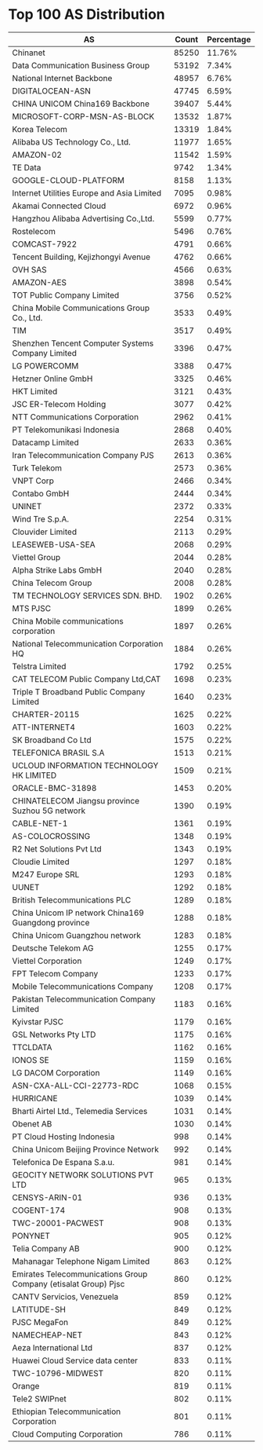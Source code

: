 # Top 100 AS Distribution
| AS | Count | Percentage |
|----|----|----|
| Chinanet | 85250 | 11.76% |
| Data Communication Business Group | 53192 | 7.34% |
| National Internet Backbone | 48957 | 6.76% |
| DIGITALOCEAN-ASN | 47745 | 6.59% |
| CHINA UNICOM China169 Backbone | 39407 | 5.44% |
| MICROSOFT-CORP-MSN-AS-BLOCK | 13532 | 1.87% |
| Korea Telecom | 13319 | 1.84% |
| Alibaba US Technology Co., Ltd. | 11977 | 1.65% |
| AMAZON-02 | 11542 | 1.59% |
| TE Data | 9742 | 1.34% |
| GOOGLE-CLOUD-PLATFORM | 8158 | 1.13% |
| Internet Utilities Europe and Asia Limited | 7095 | 0.98% |
| Akamai Connected Cloud | 6972 | 0.96% |
| Hangzhou Alibaba Advertising Co.,Ltd. | 5599 | 0.77% |
| Rostelecom | 5496 | 0.76% |
| COMCAST-7922 | 4791 | 0.66% |
| Tencent Building, Kejizhongyi Avenue | 4762 | 0.66% |
| OVH SAS | 4566 | 0.63% |
| AMAZON-AES | 3898 | 0.54% |
| TOT Public Company Limited | 3756 | 0.52% |
| China Mobile Communications Group Co., Ltd. | 3533 | 0.49% |
| TIM | 3517 | 0.49% |
| Shenzhen Tencent Computer Systems Company Limited | 3396 | 0.47% |
| LG POWERCOMM | 3388 | 0.47% |
| Hetzner Online GmbH | 3325 | 0.46% |
| HKT Limited | 3121 | 0.43% |
| JSC ER-Telecom Holding | 3077 | 0.42% |
| NTT Communications Corporation | 2962 | 0.41% |
| PT Telekomunikasi Indonesia | 2868 | 0.40% |
| Datacamp Limited | 2633 | 0.36% |
| Iran Telecommunication Company PJS | 2613 | 0.36% |
| Turk Telekom | 2573 | 0.36% |
| VNPT Corp | 2466 | 0.34% |
| Contabo GmbH | 2444 | 0.34% |
| UNINET | 2372 | 0.33% |
| Wind Tre S.p.A. | 2254 | 0.31% |
| Clouvider Limited | 2113 | 0.29% |
| LEASEWEB-USA-SEA | 2068 | 0.29% |
| Viettel Group | 2044 | 0.28% |
| Alpha Strike Labs GmbH | 2040 | 0.28% |
| China Telecom Group | 2008 | 0.28% |
| TM TECHNOLOGY SERVICES SDN. BHD. | 1902 | 0.26% |
| MTS PJSC | 1899 | 0.26% |
| China Mobile communications corporation | 1897 | 0.26% |
| National Telecommunication Corporation HQ | 1884 | 0.26% |
| Telstra Limited | 1792 | 0.25% |
| CAT TELECOM Public Company Ltd,CAT | 1698 | 0.23% |
| Triple T Broadband Public Company Limited | 1640 | 0.23% |
| CHARTER-20115 | 1625 | 0.22% |
| ATT-INTERNET4 | 1603 | 0.22% |
| SK Broadband Co Ltd | 1575 | 0.22% |
| TELEFONICA BRASIL S.A | 1513 | 0.21% |
| UCLOUD INFORMATION TECHNOLOGY HK LIMITED | 1509 | 0.21% |
| ORACLE-BMC-31898 | 1453 | 0.20% |
| CHINATELECOM Jiangsu province Suzhou 5G network | 1390 | 0.19% |
| CABLE-NET-1 | 1361 | 0.19% |
| AS-COLOCROSSING | 1348 | 0.19% |
| R2 Net Solutions Pvt Ltd | 1343 | 0.19% |
| Cloudie Limited | 1297 | 0.18% |
| M247 Europe SRL | 1293 | 0.18% |
| UUNET | 1292 | 0.18% |
| British Telecommunications PLC | 1289 | 0.18% |
| China Unicom IP network China169 Guangdong province | 1288 | 0.18% |
| China Unicom Guangzhou network | 1283 | 0.18% |
| Deutsche Telekom AG | 1255 | 0.17% |
| Viettel Corporation | 1249 | 0.17% |
| FPT Telecom Company | 1233 | 0.17% |
| Mobile Telecommunications Company | 1208 | 0.17% |
| Pakistan Telecommunication Company Limited | 1183 | 0.16% |
| Kyivstar PJSC | 1179 | 0.16% |
| GSL Networks Pty LTD | 1175 | 0.16% |
| TTCLDATA | 1162 | 0.16% |
| IONOS SE | 1159 | 0.16% |
| LG DACOM Corporation | 1149 | 0.16% |
| ASN-CXA-ALL-CCI-22773-RDC | 1068 | 0.15% |
| HURRICANE | 1039 | 0.14% |
| Bharti Airtel Ltd., Telemedia Services | 1031 | 0.14% |
| Obenet AB | 1030 | 0.14% |
| PT Cloud Hosting Indonesia | 998 | 0.14% |
| China Unicom Beijing Province Network | 992 | 0.14% |
| Telefonica De Espana S.a.u. | 981 | 0.14% |
| GEOCITY NETWORK SOLUTIONS PVT LTD | 965 | 0.13% |
| CENSYS-ARIN-01 | 936 | 0.13% |
| COGENT-174 | 908 | 0.13% |
| TWC-20001-PACWEST | 908 | 0.13% |
| PONYNET | 905 | 0.12% |
| Telia Company AB | 900 | 0.12% |
| Mahanagar Telephone Nigam Limited | 863 | 0.12% |
| Emirates Telecommunications Group Company (etisalat Group) Pjsc | 860 | 0.12% |
| CANTV Servicios, Venezuela | 859 | 0.12% |
| LATITUDE-SH | 849 | 0.12% |
| PJSC MegaFon | 849 | 0.12% |
| NAMECHEAP-NET | 843 | 0.12% |
| Aeza International Ltd | 837 | 0.12% |
| Huawei Cloud Service data center | 833 | 0.11% |
| TWC-10796-MIDWEST | 820 | 0.11% |
| Orange | 819 | 0.11% |
| Tele2 SWIPnet | 802 | 0.11% |
| Ethiopian Telecommunication Corporation | 801 | 0.11% |
| Cloud Computing Corporation | 786 | 0.11% |
